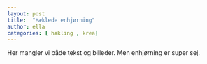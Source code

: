 ```yaml
---
layout: post
title:  "Hæklede enhjørning"
author: ella
categories: [ hækling , krea]
---
```


Her mangler vi både tekst og billeder. Men enhjørning er super sej.
